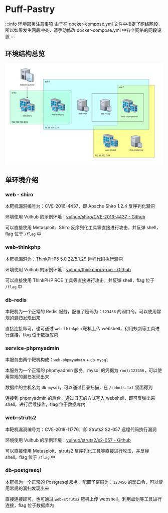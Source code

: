 # Puff-Pastry

:::info 环境部署注意事项
由于在 docker-compose.yml 文件中指定了网络网段，所以如果发生网段冲突，请手动修改 docker-compose.yml 中各个网络的网段设置
:::

## 环境结构总览

![Puff-Pastry 网络拓扑](img/image_20231112-201211.png)

## 单环境介绍

### web - shiro

本靶机漏洞编号为：CVE-2016-4437，即 Apache Shiro 1.2.4 反序列化漏洞

环境使用 Vulhub 的示例环境：[vulhub/shiro/CVE-2016-4437 - Github](https://github.com/vulhub/vulhub/tree/master/shiro/CVE-2016-4437)

可以直接使用 Metasploit、Shiro 反序列化工具等直接进行攻击，并反弹 shell，flag 位于 `/flag` 中

### web-thinkphp

本靶机漏洞为：ThinkPHP5 5.0.22/5.1.29 远程代码执行漏洞

环境使用 Vulhub 的示例环境：[vulhub/thinkphp/5-rce - Github](https://github.com/vulhub/vulhub/blob/master/thinkphp/5-rce/README.zh-cn.md)

可以直接使用 ThinkPHP RCE 工具等直接进行攻击，并反弹 shell，flag 位于 `/flag` 中

### db-redis

本靶机为一个正常的 Redis 服务，配置了密码为：`123456` 的弱口令，可以使用常规的漏扫发现出来

直接连接即可，也可通过 `web-thinkphp` 靶机上传 webshell，利用蚁剑等工具进行连接，flag 位于数据库内

### service-phpmyadmin

本服务由两个靶机构成：`web-phpmyadmin` + `db-mysql`

本服务为一个正常的 phpmyadmin 服务，mysql 的凭据为 `root:123456`，可以使用常规的漏扫发现出来

数据库的主机名为 `db-mysql`，可以通过目录扫描，在 `/robots.txt` 里面得到

连接到 phpmyadmin 的后台，通过日志的方式写入 webshell，即可反弹出来 shell，进行后续操作，flag 位于数据库内

### web-struts2

本靶机漏洞编号为：CVE-2018-11776，即 Struts2 S2-057 远程代码执行漏洞

环境使用 Vulhub 的示例环境：[vulhub/struts2/s2-057 - Github](https://github.com/vulhub/vulhub/tree/master/struts2/s2-057)

可以直接使用 Metasploit、struts2 反序列化工具等直接进行攻击，并反弹 shell，flag 位于 `/flag` 中

### db-postgresql

本靶机为一个正常的 Postgresql 服务，配置了密码为：`123456` 的弱口令，可以使用常规的漏扫发现出来

直接连接即可，也可通过 `web-struts2` 靶机上传 webshell，利用蚁剑等工具进行连接，flag 位于数据库内